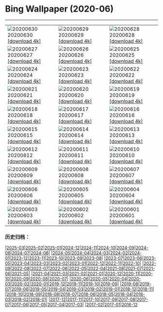# Bing Wallpaper (2020-06)
**************

<table><tr><td><img class="wallpaper" src="https://www.bing.com/th?id=OHR.JabiruStork_EN-US3292555889_1920x1080.jpg" alt="20200630"> 20200630 <a href="https://www.bing.com/th?id=OHR.JabiruStork_EN-US3292555889_UHD.jpg">[download 4k]</a></td><td><img class="wallpaper" src="https://www.bing.com/th?id=OHR.ArganGoats_EN-US6644922648_1920x1080.jpg" alt="20200629"> 20200629 <a href="https://www.bing.com/th?id=OHR.ArganGoats_EN-US6644922648_UHD.jpg">[download 4k]</a></td><td><img class="wallpaper" src="https://www.bing.com/th?id=OHR.PrideEmpire_EN-US6567530966_1920x1080.jpg" alt="20200628"> 20200628 <a href="https://www.bing.com/th?id=OHR.PrideEmpire_EN-US6567530966_UHD.jpg">[download 4k]</a></td></tr><tr><td><img class="wallpaper" src="https://www.bing.com/th?id=OHR.MtBaldoSantuario_EN-US6460114986_1920x1080.jpg" alt="20200627"> 20200627 <a href="https://www.bing.com/th?id=OHR.MtBaldoSantuario_EN-US6460114986_UHD.jpg">[download 4k]</a></td><td><img class="wallpaper" src="https://www.bing.com/th?id=OHR.AdansoniaGrandidieri_EN-US6269745972_1920x1080.jpg" alt="20200626"> 20200626 <a href="https://www.bing.com/th?id=OHR.AdansoniaGrandidieri_EN-US6269745972_UHD.jpg">[download 4k]</a></td><td><img class="wallpaper" src="https://www.bing.com/th?id=OHR.GorchFock_EN-US6157323134_1920x1080.jpg" alt="20200625"> 20200625 <a href="https://www.bing.com/th?id=OHR.GorchFock_EN-US6157323134_UHD.jpg">[download 4k]</a></td></tr><tr><td><img class="wallpaper" src="https://www.bing.com/th?id=OHR.MidsummerEve_EN-US0497687586_1920x1080.jpg" alt="20200624"> 20200624 <a href="https://www.bing.com/th?id=OHR.MidsummerEve_EN-US0497687586_UHD.jpg">[download 4k]</a></td><td><img class="wallpaper" src="https://www.bing.com/th?id=OHR.BullPoint_EN-US5814716721_1920x1080.jpg" alt="20200623"> 20200623 <a href="https://www.bing.com/th?id=OHR.BullPoint_EN-US5814716721_UHD.jpg">[download 4k]</a></td><td><img class="wallpaper" src="https://www.bing.com/th?id=OHR.SouthernSunbird_EN-US5701754937_1920x1080.jpg" alt="20200622"> 20200622 <a href="https://www.bing.com/th?id=OHR.SouthernSunbird_EN-US5701754937_UHD.jpg">[download 4k]</a></td></tr><tr><td><img class="wallpaper" src="https://www.bing.com/th?id=OHR.HierapolisTurkey_EN-US8458061534_1920x1080.jpg" alt="20200621"> 20200621 <a href="https://www.bing.com/th?id=OHR.HierapolisTurkey_EN-US8458061534_UHD.jpg">[download 4k]</a></td><td><img class="wallpaper" src="https://www.bing.com/th?id=OHR.BeyondWalls_EN-US5534533148_1920x1080.jpg" alt="20200620"> 20200620 <a href="https://www.bing.com/th?id=OHR.BeyondWalls_EN-US5534533148_UHD.jpg">[download 4k]</a></td><td><img class="wallpaper" src="https://www.bing.com/th?id=OHR.Juneteenth_EN-US7526227147_1920x1080.jpg" alt="20200619"> 20200619 <a href="https://www.bing.com/th?id=OHR.Juneteenth_EN-US7526227147_UHD.jpg">[download 4k]</a></td></tr><tr><td><img class="wallpaper" src="https://www.bing.com/th?id=OHR.BojoRiver_EN-US3215754715_1920x1080.jpg" alt="20200618"> 20200618 <a href="https://www.bing.com/th?id=OHR.BojoRiver_EN-US3215754715_UHD.jpg">[download 4k]</a></td><td><img class="wallpaper" src="https://www.bing.com/th?id=OHR.Havasupai_EN-US2235201551_1920x1080.jpg" alt="20200617"> 20200617 <a href="https://www.bing.com/th?id=OHR.Havasupai_EN-US2235201551_UHD.jpg">[download 4k]</a></td><td><img class="wallpaper" src="https://www.bing.com/th?id=OHR.StStephens_EN-US3615346032_1920x1080.jpg" alt="20200616"> 20200616 <a href="https://www.bing.com/th?id=OHR.StStephens_EN-US3615346032_UHD.jpg">[download 4k]</a></td></tr><tr><td><img class="wallpaper" src="https://www.bing.com/th?id=OHR.SurfSeason_EN-US9920705587_1920x1080.jpg" alt="20200615"> 20200615 <a href="https://www.bing.com/th?id=OHR.SurfSeason_EN-US9920705587_UHD.jpg">[download 4k]</a></td><td><img class="wallpaper" src="https://www.bing.com/th?id=OHR.FlagPlazaLiberty_EN-US1969942391_1920x1080.jpg" alt="20200614"> 20200614 <a href="https://www.bing.com/th?id=OHR.FlagPlazaLiberty_EN-US1969942391_UHD.jpg">[download 4k]</a></td><td><img class="wallpaper" src="https://www.bing.com/th?id=OHR.GrandsCausses_EN-US1892862937_1920x1080.jpg" alt="20200613"> 20200613 <a href="https://www.bing.com/th?id=OHR.GrandsCausses_EN-US1892862937_UHD.jpg">[download 4k]</a></td></tr><tr><td><img class="wallpaper" src="https://www.bing.com/th?id=OHR.SantaElena_EN-US1850505356_1920x1080.jpg" alt="20200612"> 20200612 <a href="https://www.bing.com/th?id=OHR.SantaElena_EN-US1850505356_UHD.jpg">[download 4k]</a></td><td><img class="wallpaper" src="https://www.bing.com/th?id=OHR.GriboyedovCanal_EN-US1698534243_1920x1080.jpg" alt="20200611"> 20200611 <a href="https://www.bing.com/th?id=OHR.GriboyedovCanal_EN-US1698534243_UHD.jpg">[download 4k]</a></td><td><img class="wallpaper" src="https://www.bing.com/th?id=OHR.WobblyBridge_EN-US1661773056_1920x1080.jpg" alt="20200610"> 20200610 <a href="https://www.bing.com/th?id=OHR.WobblyBridge_EN-US1661773056_UHD.jpg">[download 4k]</a></td></tr><tr><td><img class="wallpaper" src="https://www.bing.com/th?id=OHR.BaronLakes_EN-US1588332572_1920x1080.jpg" alt="20200609"> 20200609 <a href="https://www.bing.com/th?id=OHR.BaronLakes_EN-US1588332572_UHD.jpg">[download 4k]</a></td><td><img class="wallpaper" src="https://www.bing.com/th?id=OHR.LionSurfing_EN-US1478093197_1920x1080.jpg" alt="20200608"> 20200608 <a href="https://www.bing.com/th?id=OHR.LionSurfing_EN-US1478093197_UHD.jpg">[download 4k]</a></td><td><img class="wallpaper" src="https://www.bing.com/th?id=OHR.LaPertusa_EN-US1363532007_1920x1080.jpg" alt="20200607"> 20200607 <a href="https://www.bing.com/th?id=OHR.LaPertusa_EN-US1363532007_UHD.jpg">[download 4k]</a></td></tr><tr><td><img class="wallpaper" src="https://www.bing.com/th?id=OHR.WaltersWiggles_EN-US1214099965_1920x1080.jpg" alt="20200606"> 20200606 <a href="https://www.bing.com/th?id=OHR.WaltersWiggles_EN-US1214099965_UHD.jpg">[download 4k]</a></td><td><img class="wallpaper" src="https://www.bing.com/th?id=OHR.SynchronousFireflies_EN-US0423452738_1920x1080.jpg" alt="20200605"> 20200605 <a href="https://www.bing.com/th?id=OHR.SynchronousFireflies_EN-US0423452738_UHD.jpg">[download 4k]</a></td><td><img class="wallpaper" src="https://www.bing.com/th?id=OHR.PontFawr_EN-US2807758957_1920x1080.jpg" alt="20200604"> 20200604 <a href="https://www.bing.com/th?id=OHR.PontFawr_EN-US2807758957_UHD.jpg">[download 4k]</a></td></tr><tr><td><img class="wallpaper" src="https://www.bing.com/th?id=OHR.WhiteRimTrail_EN-US2749200524_1920x1080.jpg" alt="20200603"> 20200603 <a href="https://www.bing.com/th?id=OHR.WhiteRimTrail_EN-US2749200524_UHD.jpg">[download 4k]</a></td><td><img class="wallpaper" src="https://www.bing.com/th?id=OHR.JasperSunwaptaVideo_EN-US2681411311_1920x1080.jpg" alt="20200602"> 20200602 <a href="https://www.bing.com/th?id=OHR.JasperSunwaptaVideo_EN-US2681411311_UHD.jpg">[download 4k]</a></td><td><img class="wallpaper" src="https://www.bing.com/th?id=OHR.GreatReefDay_EN-US2641694661_1920x1080.jpg" alt="20200601"> 20200601 <a href="https://www.bing.com/th?id=OHR.GreatReefDay_EN-US2641694661_UHD.jpg">[download 4k]</a></td></tr></table>

### 历史归档：

|[2025-03](/../2025-03/2025-03.md)|[2025-02](/../2025-02/2025-02.md)|[2025-01](/../2025-01/2025-01.md)|[2024-12](/../2024-12/2024-12.md)|[2024-11](/../2024-11/2024-11.md)|[2024-10](/../2024-10/2024-10.md)|[2024-09](/../2024-09/2024-09.md)|[2024-08](/../2024-08/2024-08.md)|[2024-07](/../2024-07/2024-07.md)|[2024-06](/../2024-06/2024-06.md)|
|[2024-05](/../2024-05/2024-05.md)|[2024-04](/../2024-04/2024-04.md)|[2024-03](/../2024-03/2024-03.md)|[2024-02](/../2024-02/2024-02.md)|[2024-01](/../2024-01/2024-01.md)|[2023-12](/../2023-12/2023-12.md)|[2023-11](/../2023-11/2023-11.md)|[2023-10](/../2023-10/2023-10.md)|[2023-09](/../2023-09/2023-09.md)|[2023-08](/../2023-08/2023-08.md)|
|[2023-07](/../2023-07/2023-07.md)|[2023-06](/../2023-06/2023-06.md)|[2023-05](/../2023-05/2023-05.md)|[2023-04](/../2023-04/2023-04.md)|[2023-03](/../2023-03/2023-03.md)|[2023-02](/../2023-02/2023-02.md)|[2023-01](/../2023-01/2023-01.md)|[2022-12](/../2022-12/2022-12.md)|[2022-11](/../2022-11/2022-11.md)|[2022-10](/../2022-10/2022-10.md)|
|[2022-09](/../2022-09/2022-09.md)|[2022-08](/../2022-08/2022-08.md)|[2022-07](/../2022-07/2022-07.md)|[2022-06](/../2022-06/2022-06.md)|[2022-05](/../2022-05/2022-05.md)|[2022-04](/../2022-04/2022-04.md)|[2021-08](/../2021-08/2021-08.md)|[2021-07](/../2021-07/2021-07.md)|[2021-06](/../2021-06/2021-06.md)|[2021-05](/../2021-05/2021-05.md)|
|[2021-04](/../2021-04/2021-04.md)|[2021-03](/../2021-03/2021-03.md)|[2021-02](/../2021-02/2021-02.md)|[2021-01](/../2021-01/2021-01.md)|[2020-12](/../2020-12/2020-12.md)|[2020-11](/../2020-11/2020-11.md)|[2020-10](/../2020-10/2020-10.md)|[2020-09](/../2020-09/2020-09.md)|[2020-08](/../2020-08/2020-08.md)|[2020-07](/../2020-07/2020-07.md)|
|[2020-06](/2020-06.md)|[2020-05](/../2020-05/2020-05.md)|[2020-04](/../2020-04/2020-04.md)|[2020-03](/../2020-03/2020-03.md)|[2020-02](/../2020-02/2020-02.md)|[2020-01](/../2020-01/2020-01.md)|[2019-12](/../2019-12/2019-12.md)|[2019-11](/../2019-11/2019-11.md)|[2019-10](/../2019-10/2019-10.md)|[2019-09](/../2019-09/2019-09.md)|
|[2019-08](/../2019-08/2019-08.md)|[2019-07](/../2019-07/2019-07.md)|[2019-06](/../2019-06/2019-06.md)|[2019-05](/../2019-05/2019-05.md)|[2019-04](/../2019-04/2019-04.md)|[2019-03](/../2019-03/2019-03.md)|[2019-02](/../2019-02/2019-02.md)|[2019-01](/../2019-01/2019-01.md)|[2018-12](/../2018-12/2018-12.md)|[2018-11](/../2018-11/2018-11.md)|
|[2018-10](/../2018-10/2018-10.md)|[2018-09](/../2018-09/2018-09.md)|[2018-08](/../2018-08/2018-08.md)|[2018-07](/../2018-07/2018-07.md)|[2018-06](/../2018-06/2018-06.md)|[2018-05](/../2018-05/2018-05.md)|[2018-04](/../2018-04/2018-04.md)|[2018-03](/../2018-03/2018-03.md)|[2018-02](/../2018-02/2018-02.md)|[2018-01](/../2018-01/2018-01.md)|
|[2017-12](/../2017-12/2017-12.md)|[2017-11](/../2017-11/2017-11.md)|[2017-10](/../2017-10/2017-10.md)|[2017-09](/../2017-09/2017-09.md)|[2017-08](/../2017-08/2017-08.md)|[2017-07](/../2017-07/2017-07.md)|[2017-06](/../2017-06/2017-06.md)|[2017-05](/../2017-05/2017-05.md)|[2017-04](/../2017-04/2017-04.md)|[2017-03](/../2017-03/2017-03.md)|
|[2017-02](/../2017-02/2017-02.md)|[2017-01](/../2017-01/2017-01.md)|[2016-12](/../2016-12/2016-12.md)